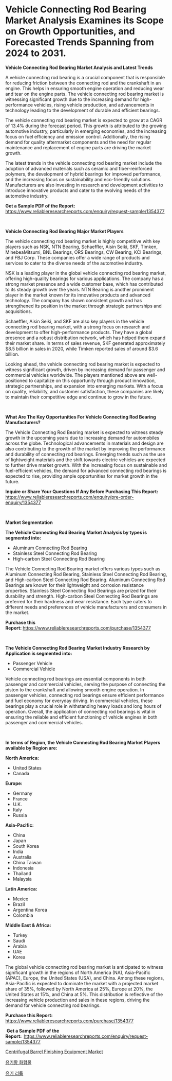 <p><h1>Vehicle Connecting Rod Bearing Market Analysis Examines its Scope on Growth Opportunities, and Forecasted Trends Spanning from 2024 to 2031.</h1></p><p><strong>Vehicle Connecting Rod Bearing Market Analysis and Latest Trends</strong></p>
<p><p>A vehicle connecting rod bearing is a crucial component that is responsible for reducing friction between the connecting rod and the crankshaft in an engine. This helps in ensuring smooth engine operation and reducing wear and tear on the engine parts. The vehicle connecting rod bearing market is witnessing significant growth due to the increasing demand for high-performance vehicles, rising vehicle production, and advancements in technology leading to the development of durable and efficient bearings.</p><p>The vehicle connecting rod bearing market is expected to grow at a CAGR of 13.4% during the forecast period. This growth is attributed to the growing automotive industry, particularly in emerging economies, and the increasing focus on fuel efficiency and emission control. Additionally, the rising demand for quality aftermarket components and the need for regular maintenance and replacement of engine parts are driving the market growth.</p><p>The latest trends in the vehicle connecting rod bearing market include the adoption of advanced materials such as ceramic and fiber-reinforced polymers, the development of hybrid bearings for improved performance, and the increasing focus on sustainability and eco-friendly solutions. Manufacturers are also investing in research and development activities to introduce innovative products and cater to the evolving needs of the automotive industry.</p></p>
<p><strong>Get a Sample PDF of the Report:&nbsp;</strong> <a href="https://www.reliableresearchreports.com/enquiry/request-sample/1354377">https://www.reliableresearchreports.com/enquiry/request-sample/1354377</a></p>
<p>&nbsp;</p>
<p><strong>Vehicle Connecting Rod Bearing Major Market Players</strong></p>
<p><p>The vehicle connecting rod bearing market is highly competitive with key players such as NSK, NTN Bearing, Schaeffler, Aisin Seiki, SKF, Timken, MinebeaMitsumi, BNL Bearings, ORS Bearings, CW Bearing, KCI Bearings, and FBJ Corp. These companies offer a wide range of products and services to cater to the diverse needs of the automotive industry.</p><p>NSK is a leading player in the global vehicle connecting rod bearing market, offering high-quality bearings for various applications. The company has a strong market presence and a wide customer base, which has contributed to its steady growth over the years. NTN Bearing is another prominent player in the market known for its innovative products and advanced technology. The company has shown consistent growth and has strengthened its position in the market through strategic partnerships and acquisitions.</p><p>Schaeffler, Aisin Seiki, and SKF are also key players in the vehicle connecting rod bearing market, with a strong focus on research and development to offer high-performance products. They have a global presence and a robust distribution network, which has helped them expand their market share. In terms of sales revenue, SKF generated approximately $8.5 billion in sales in 2020, while Timken reported sales of around $3.6 billion.</p><p>Looking ahead, the vehicle connecting rod bearing market is expected to witness significant growth, driven by increasing demand for passenger and commercial vehicles worldwide. The players mentioned above are well-positioned to capitalize on this opportunity through product innovation, strategic partnerships, and expansion into emerging markets. With a focus on quality, reliability, and customer satisfaction, these companies are likely to maintain their competitive edge and continue to grow in the future.</p></p>
<p>&nbsp;</p>
<p><strong>What Are The Key Opportunities For Vehicle Connecting Rod Bearing Manufacturers?</strong></p>
<p><p>The Vehicle Connecting Rod Bearing market is expected to witness steady growth in the upcoming years due to increasing demand for automobiles across the globe. Technological advancements in materials and design are also contributing to the growth of the market by improving the performance and durability of connecting rod bearings. Emerging trends such as the use of lightweight materials and the shift towards electric vehicles are expected to further drive market growth. With the increasing focus on sustainable and fuel-efficient vehicles, the demand for advanced connecting rod bearings is expected to rise, providing ample opportunities for market growth in the future.</p></p>
<p><strong>Inquire or Share Your Questions If Any Before Purchasing This Report:</strong> <a href="https://www.reliableresearchreports.com/enquiry/pre-order-enquiry/1354377">https://www.reliableresearchreports.com/enquiry/pre-order-enquiry/1354377</a></p>
<p>&nbsp;</p>
<p><strong>Market Segmentation</strong></p>
<p><strong>The Vehicle Connecting Rod Bearing Market Analysis by types is segmented into:</strong></p>
<p><ul><li>Aluminum Connecting Rod Bearing</li><li>Stainless Steel Connecting Rod Bearing</li><li>High-carbon Steel Connecting Rod Bearing</li></ul></p>
<p><p>The Vehicle Connecting Rod Bearing market offers various types such as Aluminum Connecting Rod Bearing, Stainless Steel Connecting Rod Bearing, and High-carbon Steel Connecting Rod Bearing. Aluminum Connecting Rod Bearings are known for their lightweight and corrosion resistance properties. Stainless Steel Connecting Rod Bearings are prized for their durability and strength. High-carbon Steel Connecting Rod Bearings are preferred for their hardness and wear resistance. Each type caters to different needs and preferences of vehicle manufacturers and consumers in the market.</p></p>
<p><strong>Purchase this Report:&nbsp;</strong><a href="https://www.reliableresearchreports.com/purchase/1354377">https://www.reliableresearchreports.com/purchase/1354377</a></p>
<p>&nbsp;</p>
<p><strong>The Vehicle Connecting Rod Bearing Market Industry Research by Application is segmented into:</strong></p>
<p><ul><li>Passenger Vehicle</li><li>Commercial Vehicle</li></ul></p>
<p><p>Vehicle connecting rod bearings are essential components in both passenger and commercial vehicles, serving the purpose of connecting the piston to the crankshaft and allowing smooth engine operation. In passenger vehicles, connecting rod bearings ensure efficient performance and fuel economy for everyday driving. In commercial vehicles, these bearings play a crucial role in withstanding heavy loads and long hours of operation. Overall, the application of connecting rod bearings is vital in ensuring the reliable and efficient functioning of vehicle engines in both passenger and commercial vehicles.</p></p>
<p>&nbsp;</p>
<p><strong>In terms of Region, the Vehicle Connecting Rod Bearing Market Players available by Region are:</strong></p>
<p>
    <p> <strong> North America: </strong>
        <ul>
            <li>United States</li>
            <li>Canada</li>
        </ul>
        </p> 
    <p> <strong> Europe: </strong>
        <ul>
            <li>Germany</li>
            <li>France</li>
            <li>U.K.</li>
            <li>Italy</li>
            <li>Russia</li>
        </ul>
        </p> 
    <p> <strong> Asia-Pacific: </strong>
        <ul>
            <li>China</li>
            <li>Japan</li>
            <li>South Korea</li>
            <li>India</li>
            <li>Australia</li>
            <li>China Taiwan</li>
            <li>Indonesia</li>
            <li>Thailand</li>
            <li>Malaysia</li>
        </ul>
        </p> 
    <p> <strong> Latin America: </strong>
        <ul>
            <li>Mexico</li>
            <li>Brazil</li>
            <li>Argentina Korea</li>
            <li>Colombia</li>
        </ul>
        </p> 
    <p> <strong> Middle East & Africa: </strong>
        <ul>
            <li>Turkey</li>
            <li>Saudi</li>
            <li>Arabia</li>
            <li>UAE</li>
            <li>Korea</li>
        </ul>
    </p>
    </p>
<p><p>The global vehicle connecting rod bearing market is anticipated to witness significant growth in the regions of North America (NA), Asia-Pacific (APAC), Europe, the United States (USA), and China. Among these regions, Asia-Pacific is expected to dominate the market with a projected market share of 35%, followed by North America at 25%, Europe at 20%, the United States at 15%, and China at 5%. This distribution is reflective of the increasing vehicle production and sales in these regions, driving the demand for vehicle connecting rod bearings.</p></p>
<p><strong>Purchase this Report: </strong><a href="https://www.reliableresearchreports.com/purchase/1354377">https://www.reliableresearchreports.com/purchase/1354377</a></p>
<p>&nbsp;<strong>Get a Sample PDF of the Report:&nbsp;&nbsp;</strong><a href="https://www.reliableresearchreports.com/enquiry/request-sample/1354377">https://www.reliableresearchreports.com/enquiry/request-sample/1354377</a></p>
<p><strong></strong></p>
<p><p><a href="https://view.publitas.com/reportprime-1/centrifugal-barrel-finishing-equipment-market-size-and-examines-its-market-scope-with-a-primary-focus-on-growth-opportunities-and-forecasted-trends-spanning-from-2023-to-2030/">Centrifugal Barrel Finishing Equipment Market</a></p><p><a href="https://medium.com/@bunxhcci35271755/%EC%9C%A0%EA%B8%B0%ED%99%A9-%ED%99%94%ED%95%A9%EB%AC%BC-%EC%8B%9C%EC%9E%A5-%EA%B7%9C%EB%AA%A8-%EB%B3%B5%ED%95%A9-%EC%97%B0%ED%8F%89%EA%B7%A0-%EC%84%B1%EC%9E%A5%EB%A5%A0-cagr-%ED%8A%B8%EB%A0%8C%EB%93%9C-2024-2030-e7db129172a6">유기황 화합물</a></p><p><a href="https://medium.com/@bunxhcci35271755/organolithium-%EC%8B%9C%EC%9E%A5-%EC%84%B1%EA%B3%B5%EC%A0%81%EC%9D%B8-%EB%B9%84%EC%A6%88%EB%8B%88%EC%8A%A4-%EC%A0%84%EB%9E%B5%EC%9D%98-%ED%95%B5%EC%8B%AC-%EC%98%88%EC%B8%A1-2031%EB%85%84%EA%B9%8C%EC%A7%80-0c788ee053af">유기 리튬</a></p></p>